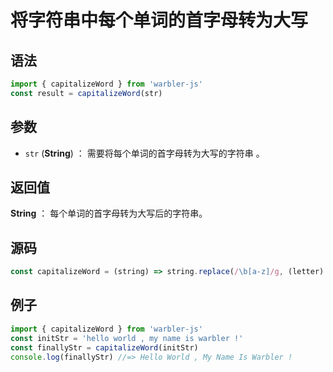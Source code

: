 <!--
 * @Author: 一尾流莺
 * @Description:将字符串中每个单词的首字母转为大写
 * @Date: 2021-09-13 18:19:33
 * @LastEditTime: 2021-09-16 18:23:06
 * @FilePath: \warblerjs-guide\docs\guide\string\capitalizeWord.md
-->

# 将字符串中每个单词的首字母转为大写

## 语法


```js
import { capitalizeWord } from 'warbler-js'
const result = capitalizeWord(str)

```

## 参数

- `str` (**String**) ： 需要将每个单词的首字母转为大写的字符串 。


## 返回值

**String** ： 每个单词的首字母转为大写后的字符串。

## 源码

```js
const capitalizeWord = (string) => string.replace(/\b[a-z]/g, (letter) => letter.toUpperCase());
```


## 例子


```js
import { capitalizeWord } from 'warbler-js'
const initStr = 'hello world , my name is warbler !'
const finallyStr = capitalizeWord(initStr)
console.log(finallyStr) //=> Hello World , My Name Is Warbler !
```
